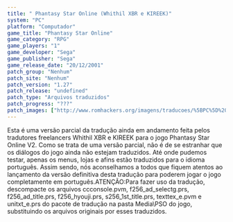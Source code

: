 ```yaml
---
title: " Phantasy Star Online (Whithil XBR e KIREEK)"
system: "PC"
platform: "Computador"
game_title: "Phantasy Star Online"
game_category: "RPG"
game_players: "1"
game_developer: "Sega"
game_publisher: "Sega"
game_release_date: "20/12/2001"
patch_group: "Nenhum"
patch_site: "Nenhum"
patch_version: "1.27"
patch_release: "undefined"
patch_type: "Arquivos traduzidos"
patch_progress: "???"
patch_images: ["http://www.romhackers.org/imagens/traducoes/%5BPC%5D%20Phantasy%20Star%20Online%20-%20Whithil%20XBR%20e%20KIREEK%20-%201.jpg","http://www.romhackers.org/imagens/traducoes/%5BPC%5D%20Phantasy%20Star%20Online%20-%20Whithil%20XBR%20e%20KIREEK%20-%202.jpg","http://www.romhackers.org/imagens/traducoes/%5BPC%5D%20Phantasy%20Star%20Online%20-%20Whithil%20XBR%20e%20KIREEK%20-%203.jpg"]
---
```

Esta é uma versão parcial da tradução ainda em andamento feita pelos tradutores freelancers Whithil XBR e KIREEK para o jogo Phantasy Star Online V2. Como se trata de uma versão parcial, não é de se estranhar que os diálogos do jogo ainda não estejam traduzidos. Até onde pudemos testar, apenas os menus, lojas e afins estão traduzidos para o idioma português. Assim sendo, nós aconselhamos a todos que fiquem atentos ao lançamento da versão definitiva desta tradução para poderem jogar o jogo completamente em português.ATENÇÃO:Para fazer uso da tradução, descompacte os arquivos ccconsole.pvm, f256_ad_selectg.prs, f256_ad_title.prs, f256_hyouji.prs, s256_1st_title.prs, texttex_e.pvm e unitxt_e.prs do pacote de tradução na pasta Media\PSO do jogo, substituindo os arquivos originais por esses traduzidos.